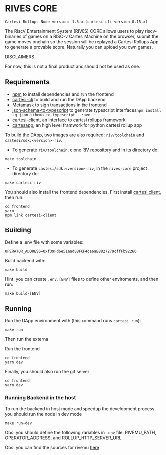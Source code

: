 # RIVES CORE

```
Cartesi Rollups Node version: 1.5.x (cartesi cli version 0.15.x)
```

The RiscV Entertainment System (RIVES) CORE allows users to play riscv-binaries of games on a RISC-v Cartesi Machine on the browser, submit the game moves onchain so the session will be replayed a Cartesi Rollups App to generate a provable score. Naturally you can upload you own games.

DISCLAIMERS

For now, this is not a final product and should not be used as one.

## Requirements

- [npm](https://docs.npmjs.com/cli/v9/configuring-npm/install) to install dependencies and run the frontend
- [cartesi-cli](https://github.com/cartesi/cli) to build and run the DApp backend
- [Metamask](https://metamask.io/) to sign transactions in the frontend
- [json-schema-to-typescript](https://www.npmjs.com/package/json-schema-to-typescript) to generate typescript interfaces`npm install -g json-schema-to-typescript --save`
- [cartesi-client](https://github.com/prototyp3-dev/cartesi-client/), an interface to cartesi rollups framework
- [cartesapp](https://github.com/prototyp3-dev/cartesapp/), an high level framwork for python cartesi rollup app

To build the DApp, two images are also required: `riv/toolchain` and `castesi/sdk:<version>-riv`.

- To generate `riv/toolchain`, clone [RIV repository](https://github.com/rives-io/riv) and in its directory do:

```shell
make toolchain
```

- To generate `castesi/sdk:<version>-riv`, in the `rives-core` project directory do:

```shell
make cartesi-riv
```

You should also install the frontend dependencies. First install [cartesi client](https://github.com/prototyp3-dev/cartesi-client), then run:

```shell
cd frontend
yarn
npm link cartesi-client
```

## Building

Define a .env file with some variables:

```shell
OPERATOR_ADDRESS=0xf39Fd6e51aad88F6F4ce6aB8827279cffFb92266
```

Build backend with:

```shell
make build
```

Hint: you can create `.env.[ENV]` files to define other enviroments, and then run:

```shell
make build-[ENV]
```

## Running

Run the DApp environment with (this command runs `cartesi run`):

```shell
make run
```

Then run the externa

Run the frontend

```shell
cd frontend
yarn dev
```

Finally, you should also run the gif server

```shell
cd frontend
yarn dev
```

### Running Backend in the host

To run the backend in host mode and speedup the development process you should run the node in dev mode

```shell
make run-dev
```

Obs: you should define the following variables in `.env` file: RIVEMU_PATH, OPERATOR_ADDRESS, and ROLLUP_HTTP_SERVER_URL

Obs: you can find the sources for rivemu [here](https://github.com/edubart/riv)
